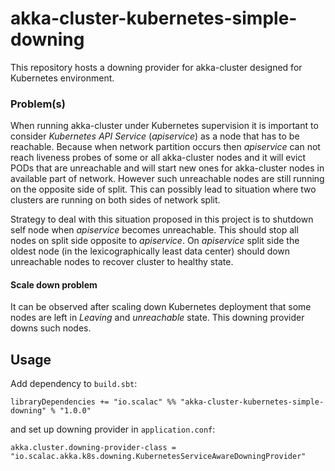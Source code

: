 # akka-cluster-kubernetes-simple-downing

This repository hosts a downing provider for akka-cluster designed for
Kubernetes environment.

### Problem(s)

When running akka-cluster under Kubernetes supervision it is important to consider
*Kubernetes API Service* (*apiservice*) as a node that has to be reachable.
Because when network partition occurs then *apiservice* can not reach liveness probes
of some or all akka-cluster nodes and it will evict PODs that are unreachable and will start new
ones for akka-cluster nodes in available part of network. However such unreachable nodes
are still running on the opposite side of split.
This can possibly lead to situation where two clusters are running on both sides of network split.

Strategy to deal with this situation proposed in this project is to shutdown
self node when *apiservice* becomes unreachable.
This should stop all nodes on split side opposite to *apiservice*.
On *apiservice* split side the oldest node (in the lexicographically least data center) should
down unreachable nodes to recover cluster to healthy state.


#### Scale down problem
It can be observed after scaling down Kubernetes deployment that some nodes
are left in *Leaving* and *unreachable* state. This downing provider downs
such nodes.

## Usage

Add dependency to `build.sbt`:
```sbtshell
libraryDependencies += "io.scalac" %% "akka-cluster-kubernetes-simple-downing" % "1.0.0"
```
and set up downing provider in `application.conf`:
```hocon
akka.cluster.downing-provider-class = "io.scalac.akka.k8s.downing.KubernetesServiceAwareDowningProvider"



```


